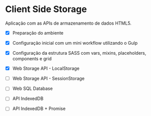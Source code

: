 # Client Side Storage

Aplicação com as APIs de armazenamento de dados HTML5.

- [x] Preparação do ambiente
- [x] Configuração inicial com um mini workflow utilizando o Gulp
- [x] Configuração da estrutura SASS com vars, mixins, placeholders, components e grid
- [x] Web Storage API - LocalStorage 
- [ ] Web Storage API - SessionStorage
- [ ] Web SQL Database
- [ ] API IndexedDB
- [ ] API IndexedDB + Promise

